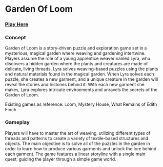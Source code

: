 # Garden Of Loom

### <a href="https://eilccn.itch.io/garden-of-loom" target="_blank">Play Here</a>

### Concept
Garden of Loom is a story-driven puzzle and exploration game set in a mysterious, magical garden where weaving and gardening intertwine. Players assume the role of a young apprentice weaver named Lyra, who discovers a hidden garden where the plants and creatures are made of delicate, living threads. Lyra solves weaving-based puzzles using the plants and natural materials found in the magical garden. When Lyra solves each puzzle, she creates a new garment, and a unique creature in the garden will reveal the stories and histories behind it. With each new garment she makes, Lyra explores intricate environments and unravels the secrets of the Garden of Loom. 


Existing games as reference: Loom, Mystery House, What Remains of Edith Finch

### Gameplay
Players will have to master the art of weaving, utilizing different types of threads and patterns to create a variety of textile-based structures and objects. The main objective is to solve all of the puzzles in the garden in order to learn how to produce various garments and unlock the lore behind each garment. The game features a linear storyline with a single main quest, guiding the player through a simple game world. 
